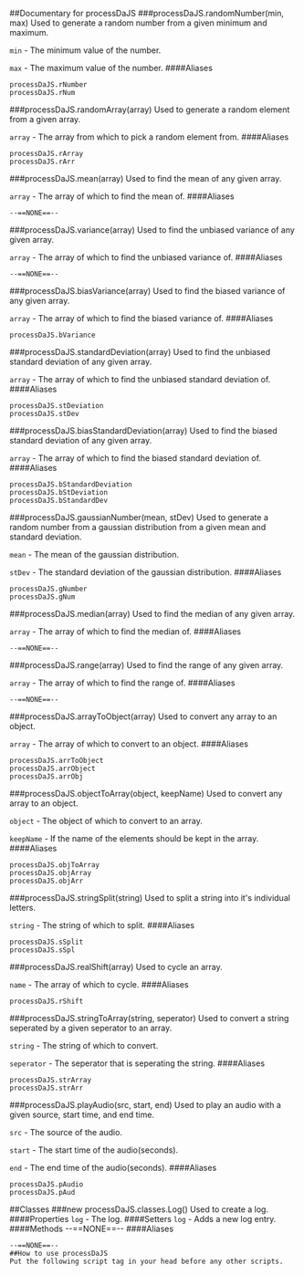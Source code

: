 ##Documentary for processDaJS
###processDaJS.randomNumber(min, max)
Used to generate a random number from a given minimum and maximum.

`min` - The minimum value of the number.

`max` - The maximum value of the number.
####Aliases
```
processDaJS.rNumber
processDaJS.rNum
```
###processDaJS.randomArray(array)
Used to generate a random element from a given array.

`array` - The array from which to pick a random element from.
####Aliases
```
processDaJS.rArray
processDaJS.rArr
```
###processDaJS.mean(array)
Used to find the mean of any given array.

`array` - The array of which to find the mean of.
####Aliases
```
--==NONE==--
```
###processDaJS.variance(array)
Used to find the unbiased variance of any given array.

`array` - The array of which to find the unbiased variance of.
####Aliases
```
--==NONE==--
```
###processDaJS.biasVariance(array)
Used to find the biased variance of any given array.

`array` - The array of which to find the biased variance of.
####Aliases
```
processDaJS.bVariance
```
###processDaJS.standardDeviation(array)
Used to find the unbiased standard deviation of any given array.

`array` - The array of which to find the unbiased standard deviation of.
####Aliases
```
processDaJS.stDeviation
processDaJS.stDev
```
###processDaJS.biasStandardDeviation(array)
Used to find the biased standard deviation of any given array.

`array` - The array of which to find the biased standard deviation of.
####Aliases
```
processDaJS.bStandardDeviation
processDaJS.bStDeviation
processDaJS.bStandardDev
```
###processDaJS.gaussianNumber(mean, stDev)
Used to generate a random number from a gaussian distribution from a given mean and standard deviation.

`mean` - The mean of the gaussian distribution.

`stDev` - The standard deviation of the gaussian distribution.
####Aliases
```
processDaJS.gNumber
processDaJS.gNum
```
###processDaJS.median(array)
Used to find the median of any given array.

`array` - The array of which to find the median of.
####Aliases
```
--==NONE==--
```
###processDaJS.range(array)
Used to find the range of any given array.

`array` - The array of which to find the range of.
####Aliases
```
--==NONE==--
```
###processDaJS.arrayToObject(array)
Used to convert any array to an object.

`array` - The array of which to convert to an object.
####Aliases
```
processDaJS.arrToObject
processDaJS.arrObject
processDaJS.arrObj
```
###processDaJS.objectToArray(object, keepName)
Used to convert any array to an object.

`object` - The object of which to convert to an array.

`keepName` - If the name of the elements should be kept in the array.
####Aliases
```
processDaJS.objToArray
processDaJS.objArray
processDaJS.objArr
```
###processDaJS.stringSplit(string)
Used to split a string into it's individual letters.

`string` - The string of which to split.
####Aliases
```
processDaJS.sSplit
processDaJS.sSpl
```
###processDaJS.realShift(array)
Used to cycle an array.

`name` - The array of which to cycle.
####Aliases
```
processDaJS.rShift
```
###processDaJS.stringToArray(string, seperator)
Used to convert a string seperated by a given seperator to an array.

`string` - The string of which to convert.

`seperator` - The seperator that is seperating the string.
####Aliases
```
processDaJS.strArray
processDaJS.strArr
```
###processDaJS.playAudio(src, start, end)
Used to play an audio with a given source, start time, and end time.

`src` - The source of the audio.

`start` - The start time of the audio(seconds).

`end` - The end time of the audio(seconds).
####Aliases
```
processDaJS.pAudio
processDaJS.pAud
```
##Classes
###new processDaJS.classes.Log()
Used to create a log.
####Properties
`log` - The log.
####Setters
`log` - Adds a new log entry.
####Methods
--==NONE==--
####Aliases
```
--==NONE==--
##How to use processDaJS
Put the following script tag in your head before any other scripts.

```
<script src="http://projectaplet.comxa.com/libraries/ProcessDaJS.js" type="text/javascript" charset="UTF-8"></script>
```
